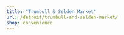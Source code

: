 ```yaml
---
title: "Trumbull & Selden Market"
url: /detroit/trumbull-and-selden-market/
shop: convenience
---
```

